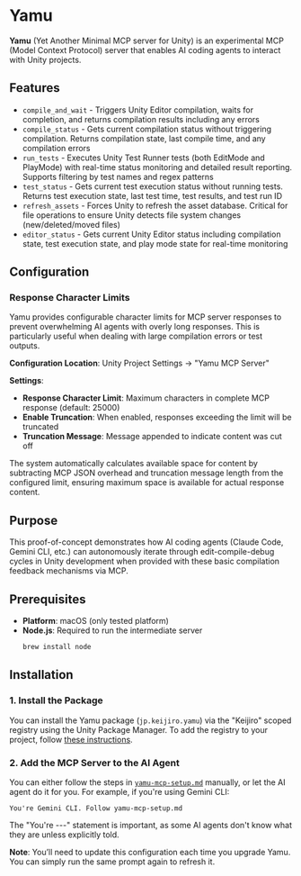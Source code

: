 # Yamu

**Yamu** (Yet Another Minimal MCP server for Unity) is an experimental MCP
(Model Context Protocol) server that enables AI coding agents to interact with
Unity projects.

## Features

- `compile_and_wait` - Triggers Unity Editor compilation, waits for completion,
  and returns compilation results including any errors
- `compile_status` - Gets current compilation status without triggering compilation.
  Returns compilation state, last compile time, and any compilation errors
- `run_tests` - Executes Unity Test Runner tests (both EditMode and PlayMode)
  with real-time status monitoring and detailed result reporting. Supports
  filtering by test names and regex patterns
- `test_status` - Gets current test execution status without running tests.
  Returns test execution state, last test time, test results, and test run ID
- `refresh_assets` - Forces Unity to refresh the asset database. Critical for
  file operations to ensure Unity detects file system changes (new/deleted/moved files)
- `editor_status` - Gets current Unity Editor status including compilation state,
  test execution state, and play mode state for real-time monitoring

## Configuration

### Response Character Limits

Yamu provides configurable character limits for MCP server responses to prevent overwhelming AI agents with overly long responses. This is particularly useful when dealing with large compilation errors or test outputs.

**Configuration Location**: Unity Project Settings → "Yamu MCP Server"

**Settings**:
- **Response Character Limit**: Maximum characters in complete MCP response (default: 25000)
- **Enable Truncation**: When enabled, responses exceeding the limit will be truncated
- **Truncation Message**: Message appended to indicate content was cut off

The system automatically calculates available space for content by subtracting MCP JSON overhead and truncation message length from the configured limit, ensuring maximum space is available for actual response content.

## Purpose

This proof-of-concept demonstrates how AI coding agents (Claude Code, Gemini
CLI, etc.) can autonomously iterate through edit-compile-debug cycles in Unity
development when provided with these basic compilation feedback mechanisms via
MCP.

## Prerequisites

- **Platform**: macOS (only tested platform)
- **Node.js**: Required to run the intermediate server
  ```bash
  brew install node
  ```

## Installation

### 1. Install the Package

You can install the Yamu package (`jp.keijiro.yamu`) via the "Keijiro" scoped
registry using the Unity Package Manager. To add the registry to your project,
follow [these instructions].

[these instructions]:
  https://gist.github.com/keijiro/f8c7e8ff29bfe63d86b888901b82644c

### 2. Add the MCP Server to the AI Agent

You can either follow the steps in [`yamu-mcp-setup.md`] manually, or let the
AI agent do it for you. For example, if you're using Gemini CLI:

```
You're Gemini CLI. Follow yamu-mcp-setup.md
```

The "You're ---" statement is important, as some AI agents don't know what they
are unless explicitly told.

**Note**: You’ll need to update this configuration each time you upgrade Yamu.
You can simply run the same prompt again to refresh it.

[`yamu-mcp-setup.md`]: Packages/jp.keijiro.yamu/yamu-mcp-setup.md
